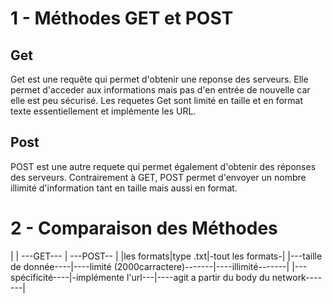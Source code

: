 # 1 - Méthodes GET et POST

## Get 
Get est une requête qui permet d'obtenir une reponse des serveurs.
	Elle permet d'acceder aux informations mais pas d'en entrée de nouvelle car elle est peu sécurisé.
	Les requetes Get sont limité en taille et en format texte essentiellement et implémente les URL.


## Post
POST est une autre requete qui permet également d'obtenir des réponses des serveurs.
Contrairement à GET, POST permet d'envoyer un nombre illimité d'information tant en taille mais aussi en format.

# 2 - Comparaison des Méthodes

|       | ---GET--- | ---POST-- |
|les formats|type .txt|-tout les formats-|
|---taille de donnée----|----limité (2000carractere)-------|----illimité-------|
|---spécificité----|-implémente l'url---|----agit a partir du body du network-------|